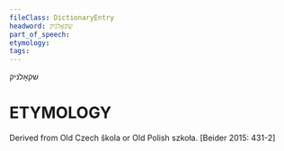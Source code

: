 ```yaml
---
fileClass: DictionaryEntry
headword: שקאָלניק
part_of_speech: 
etymology: 
tags: 
---
```

שקאָלניק

ETYMOLOGY
===========
Derived from Old Czech škola or Old Polish szkoła.
[Beider 2015: 431-2]